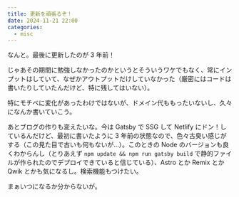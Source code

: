 ```yaml
---
title: 更新を頑張るぞ！
date: 2024-11-21 22:00
categories:
  - misc
---
```


なんと。最後に更新したのが 3 年前！

じゃあその期間に勉強しなかったのかというとそういうワケでもなく、常にインプットはしていて、なぜかアウトプットだけしていなかった（厳密にはコードは書いたりしていたんだけど、特に残してはいない）。

特にモチベに変化があったわけではないが、ドメイン代ももったいないし、久々になんか書いていこう。

あとブログの作りも変えたいな。今は Gatsby で SSG して Netlify にドン！しているんだけど、最初に書いたように 3 年前の状態なので、色々古臭い感じがする（この見た目で古いも何もないが…）。このときの Node のバージョンも良くわからんし（とりあえず `npm update && npm run gatsby build` で静的ファイルが作られたのでデプロイできていると信じている）、Astro とか Remix とか Qwik とかも気になるし。検索機能もつけたい。

まぁいつになるか分からないが。
